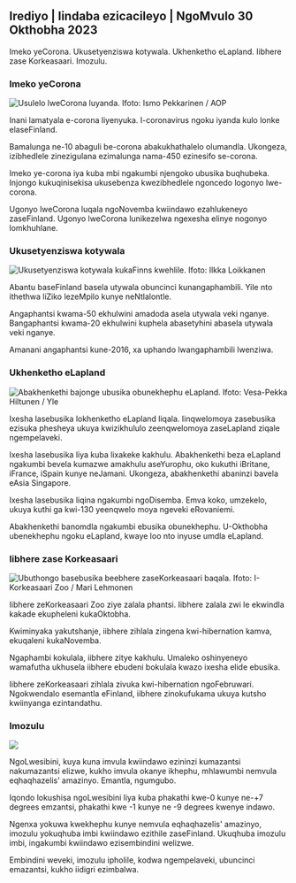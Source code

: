 ## Irediyo \| Iindaba ezicacileyo \| NgoMvulo 30 Okthobha 2023

Imeko yeCorona. Ukusetyenziswa kotywala. Ukhenketho eLapland. Iibhere zase Korkeasaari. Imozulu.

### Imeko yeCorona

![Usulelo lweCorona luyanda. Ifoto: Ismo Pekkarinen / AOP](https://images.cdn.yle.fi/image/upload/c_crop,h_1992,w_3543,x_0,y_232/ar_1.777777777777777,c_fill,g_faces,h_1925q_auto:eco/f_auto/fl_lossy/v1698673937/39-1193332653fb40a9c4a2)

Inani lamatyala e-corona liyenyuka. I-coronavirus ngoku iyanda kulo lonke elaseFinland.

Bamalunga ne-10 abaguli be-corona abakukhathalelo olumandla. Ukongeza, izibhedlele zinezigulana ezimalunga nama-450 ezinesifo se-corona.

Imeko ye-corona iya kuba mbi ngakumbi njengoko ubusika buqhubeka. Injongo kukuqinisekisa ukusebenza kwezibhedlele ngoncedo logonyo lwe-corona.

Ugonyo lweCorona luqala ngoNovemba kwiindawo ezahlukeneyo zaseFinland. Ugonyo lweCorona lunikezelwa ngexesha elinye nogonyo lomkhuhlane.

### Ukusetyenziswa kotywala

![Ukusetyenziswa kotywala kukaFinns kwehlile. Ifoto: Ilkka Loikkanen](https://images.cdn.yle.fi/image/upload/c_crop,h_2160,w_3840,x_0,y_325/ar_1.7777777777777777,c_fill,g_faces,h_6750,w_675.eco/f_auto/fl_lossy/v1682602904/39-1105424644a7b35b4046)

Abantu baseFinland basela utywala obuncinci kunangaphambili. Yile nto ithethwa liZiko lezeMpilo kunye neNtlalontle.

Angaphantsi kwama-50 ekhulwini amadoda asela utywala veki nganye. Bangaphantsi kwama-20 ekhulwini kuphela abasetyhini abasela utywala veki nganye.

Amanani angaphantsi kune-2016, xa uphando lwangaphambili lwenziwa.

### Ukhenketho eLapland

![Abakhenkethi bajonge ubusika obunekhephu eLapland. Ifoto: Vesa-Pekka Hiltunen / Yle](https://images.cdn.yle.fi/image/upload/c_crop,h_3375,w_6000,x_0,y_473/ar_1.7777777777777777,c_fill,g_62_faces,0/q_auto:eco/f_auto/fl_lossy/v1673250132/39-105687963bbc441bd57b)

Ixesha lasebusika lokhenketho eLapland liqala. Iinqwelomoya zasebusika ezisuka phesheya ukuya kwizikhululo zeenqwelomoya zaseLapland ziqale ngempelaveki.

Ixesha lasebusika liya kuba lixakeke kakhulu. Abakhenkethi beza eLapland ngakumbi bevela kumazwe amakhulu aseYurophu, oko kukuthi iBritane, iFrance, iSpain kunye neJamani. Ukongeza, abakhenkethi abaninzi bavela eAsia Singapore.

Ixesha lasebusika liqina ngakumbi ngoDisemba. Emva koko, umzekelo, ukuya kuthi ga kwi-130 yeenqwelo moya ngeveki eRovaniemi.

Abakhenkethi banomdla ngakumbi ebusika obunekhephu. U-Okthobha ubenekhephu ngoku eLapland, kwaye loo nto inyuse umdla eLapland.

### Iibhere zase Korkeasaari

![Ubuthongo basebusika beebhere zaseKorkeasaari baqala. Ifoto: I-Korkeasaari Zoo / Mari Lehmonen](https://images.cdn.yle.fi/image/upload/c_crop,h_3239,w_5759,x_0,y_0/ar_1.7777777777777777,c_fill,g_750,wp_1./q_auto:eco/f_auto/fl_lossy/v1698664391/39-1193141653f687431ff4)

Iibhere zeKorkeasaari Zoo ziye zalala phantsi. Iibhere zalala zwi le ekwindla kakade ekupheleni kukaOktobha.

Kwiminyaka yakutshanje, iibhere zihlala zingena kwi-hibernation kamva, ekuqaleni kukaNovemba.

Ngaphambi kokulala, iibhere zitye kakhulu. Umaleko oshinyeneyo wamafutha ukhusela iibhere ebudeni bokulala kwazo ixesha elide ebusika.

Iibhere zeKorkeasaari zihlala zivuka kwi-hibernation ngoFebruwari. Ngokwendalo esemantla eFinland, iibhere zinokufukama ukuya kutsho kwiinyanga ezintandathu.

### Imozulu

![](https://images.cdn.yle.fi/image/upload/c_crop,h_1080,w_1919,x_0,y_0/ar_1.77777777777777777,c_fill,g_faces,h_675,w_1200_coa1/df_auto/fl_lossy/v1698681609/39-1193390653fd2ed08682)

NgoLwesibini, kuya kuna imvula kwiindawo ezininzi kumazantsi nakumazantsi elizwe, kukho imvula okanye ikhephu, mhlawumbi nemvula eqhaqhazelis’ amazinyo. Emantla, ngumgubo.

Iqondo lokushisa ngoLwesibini liya kuba phakathi kwe-0 kunye ne-+7 degrees emzantsi, phakathi kwe -1 kunye ne -9 degrees kwenye indawo.

Ngenxa yokuwa kwekhephu kunye nemvula eqhaqhazelis' amazinyo, imozulu yokuqhuba imbi kwiindawo ezithile zaseFinland. Ukuqhuba imozulu imbi, ingakumbi kwiindawo ezisembindini welizwe.

Embindini weveki, imozulu ipholile, kodwa ngempelaveki, ubuncinci emazantsi, kukho iidigri ezimbalwa.